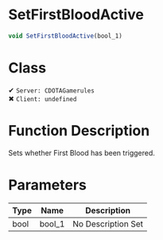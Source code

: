 # SetFirstBloodActive
```js	
void SetFirstBloodActive(bool_1)
```
# Class
✔ `Server: CDOTAGamerules`  
✖ `Client: undefined`  

# Function Description
Sets whether First Blood has been triggered.
# Parameters
Type|Name|Description
--|--|--
bool|bool_1|No Description Set
